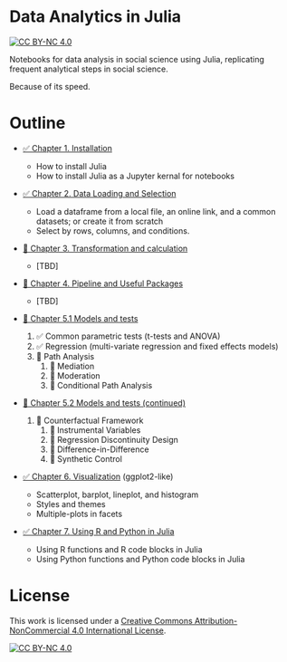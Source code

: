 # Data Analytics in Julia
[![CC BY-NC 4.0][cc-by-nc-shield]][cc-by-nc]

Notebooks for data analysis in social science using Julia, replicating frequent analytical steps in social science.

Because of its speed.

# Outline

- [✅ Chapter 1. Installation](notebooks/1.installation.md)
  - How to install Julia
  - How to install Julia as a Jupyter kernal for notebooks
- [✅ Chapter 2. Data Loading and Selection](notebooks/2.data.loading.selection.jl.ipynb)
  - Load a dataframe from a local file, an online link, and a common datasets; or create it from scratch
  - Select by rows, columns, and conditions.
- [🚧 Chapter 3. Transformation and calculation](notebooks/3.transform.calculate.jl.ipynb)
  - [TBD]
- [🚧 Chapter 4. Pipeline and Useful Packages](notebooks/4.pipeline.tools.jl.ipynb)
  - [TBD]
- [🚧 Chapter 5.1 Models and tests](notebooks/5.1.models.jl.ipynb)
   1. ✅ Common parametric tests (t-tests and ANOVA)
   2. ✅ Regression (multi-variate regression and fixed effects models)
   3. 🚧 Path Analysis
      1. 🚧 Mediation
      2. 🚧 Moderation
      3. 🚧 Conditional Path Analysis
- [🚧 Chapter 5.2 Models and tests (continued)](notebooks/5.2.models.jl.ipynb)
  
   1. 🚧 Counterfactual Framework
      1. 🚧 Instrumental Variables
      2. 🚧 Regression Discontinuity Design
      3. 🚧 Difference-in-Difference
      4. 🚧 Synthetic Control
- [✅ Chapter 6. Visualization](notebooks/6.visualize.jl.ipynb) (ggplot2-like)
  - Scatterplot, barplot, lineplot, and histogram
  - Styles and themes
  - Multiple-plots in facets

- [✅ Chapter 7. Using R and Python in Julia](notebooks/7.r.and.python.in.julia.jl.ipynb)
  - Using R functions and R code blocks in Julia
  - Using Python functions and Python code blocks in Julia


# License
This work is licensed under a
[Creative Commons Attribution-NonCommercial 4.0 International License][cc-by-nc].

[![CC BY-NC 4.0][cc-by-nc-image]][cc-by-nc]

[cc-by-nc]: https://creativecommons.org/licenses/by-nc/4.0/
[cc-by-nc-image]: https://licensebuttons.net/l/by-nc/4.0/88x31.png
[cc-by-nc-shield]: https://img.shields.io/badge/License-CC%20BY--NC%204.0-lightgrey.svg
